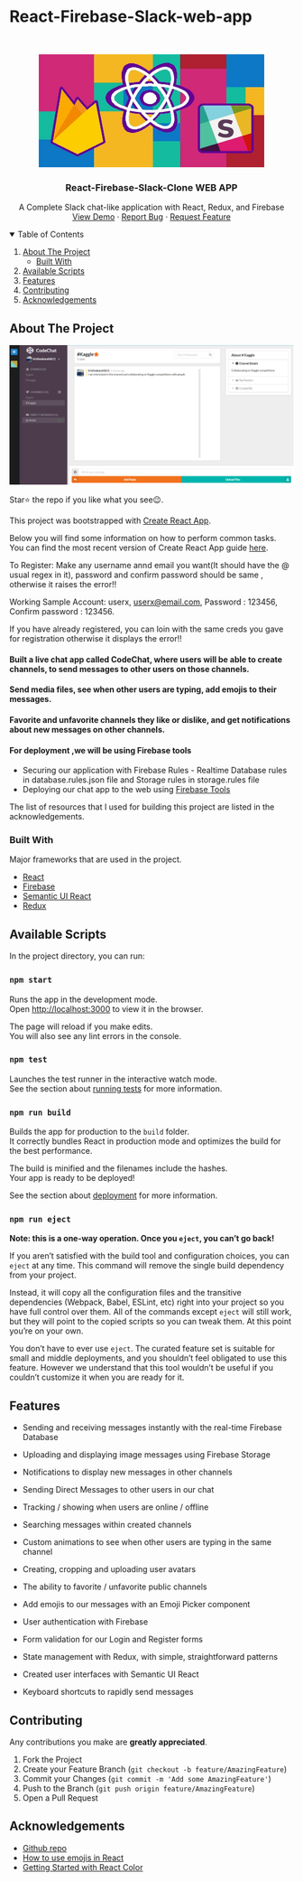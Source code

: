 # React-Firebase-Slack-web-app


<!-- PROJECT LOGO -->
<br />
<p align="center">
  <a href="https://github.com/krishnakaushik25/react-firebase-slack-web-app">
    <img src="img/slack_firebase_app.jpg" alt="Logo" width="400" height="200">
  </a>

  <h3 align="center">React-Firebase-Slack-Clone WEB APP</h3>

  <p align="center">
    A Complete Slack chat-like application with React, Redux, and Firebase
    <br />
    <a href="https://slack-react-cl.web.app/">View Demo</a>
    ·
    <a href="https://github.com/krishnakaushik25/react-firebase-slack-web-app/issues">Report Bug</a>
    ·
    <a href="https://github.com/krishnakaushik25/react-firebase-slack-web-app/issues">Request Feature</a>
  </p>
</p>



<!-- TABLE OF CONTENTS -->
<details open="open">
  <summary>Table of Contents</summary>
  <ol>
    <li>
      <a href="#about-the-project">About The Project</a>
      <ul>
        <li><a href="#built-with">Built With</a></li>
      </ul>
    </li>
    <li><a href="#Available Scripts">Available Scripts</a></li>
    <li><a href="#Features">Features</a></li>
    <li><a href="#contributing">Contributing</a></li>
    <li><a href="#acknowledgements">Acknowledgements</a></li>
  </ol>
</details>



<!-- ABOUT THE PROJECT -->
## About The Project

[![Product Name Screen Shot][product-screenshot]](https://www.linkpicture.com/q/slack_app.png)

Star⭐ the repo if you like what you see😉.

This project was bootstrapped with [Create React App](https://github.com/facebookincubator/create-react-app).

Below you will find some information on how to perform common tasks.<br>
You can find the most recent version of Create React App guide [here](https://github.com/facebookincubator/create-react-app/blob/master/packages/react-scripts/template/README.md).

To Register: Make any username annd email you want(It should have the @ usual regex in it), password and confirm password should be same , otherwise it raises the error!!

Working Sample Account: userx, userx@email.com, Password : 123456, Confirm password : 123456.

If you have already registered, you can loin with the same creds you gave for registration otherwise it displays the error!!

#### Built a live chat app called CodeChat, where users will be able to create channels, to send messages to other users on those channels.
#### Send media files, see when other users are typing, add emojis to their messages.
#### Favorite and unfavorite channels they like or dislike, and get notifications about new messages on other channels. 

#### For deployment ,we will be using Firebase tools

* Securing our application with Firebase Rules - Realtime Database rules in database.rules.json file and Storage rules in storage.rules file 
* Deploying our chat app to the web using [Firebase Tools](https://www.npmjs.com/package/firebase-tools)

The list of resources that I used for building this project are listed in the acknowledgements.

### Built With

Major frameworks that are used in the project.
* [React](https://reactjs.org/)
* [Firebase](https://firebase.google.com/)
* [Semantic UI React](https://semantic-ui.com/)
* [Redux](https://redux.js.org/)



## Available Scripts

In the project directory, you can run:

### `npm start`

Runs the app in the development mode.<br>
Open [http://localhost:3000](http://localhost:3000) to view it in the browser.

The page will reload if you make edits.<br>
You will also see any lint errors in the console.

### `npm test`

Launches the test runner in the interactive watch mode.<br>
See the section about [running tests](#running-tests) for more information.

### `npm run build`

Builds the app for production to the `build` folder.<br>
It correctly bundles React in production mode and optimizes the build for the best performance.

The build is minified and the filenames include the hashes.<br>
Your app is ready to be deployed!

See the section about [deployment](#deployment) for more information.

### `npm run eject`

**Note: this is a one-way operation. Once you `eject`, you can’t go back!**

If you aren’t satisfied with the build tool and configuration choices, you can `eject` at any time. This command will remove the single build dependency from your project.

Instead, it will copy all the configuration files and the transitive dependencies (Webpack, Babel, ESLint, etc) right into your project so you have full control over them. All of the commands except `eject` will still work, but they will point to the copied scripts so you can tweak them. At this point you’re on your own.

You don’t have to ever use `eject`. The curated feature set is suitable for small and middle deployments, and you shouldn’t feel obligated to use this feature. However we understand that this tool wouldn’t be useful if you couldn’t customize it when you are ready for it.




<!-- USAGE EXAMPLES -->
## Features

- Sending and receiving messages instantly with the real-time Firebase Database

- Uploading and displaying image messages using Firebase Storage

- Notifications to display new messages in other channels

- Sending Direct Messages to other users in our chat

- Tracking / showing when users are online / offline

- Searching messages within created channels

- Custom animations to see when other users are typing in the same channel

- Creating, cropping and uploading user avatars

- The ability to favorite / unfavorite public channels

- Add emojis to our messages with an Emoji Picker component

- User authentication with Firebase

- Form validation for our Login and Register forms

- State management with Redux, with simple, straightforward patterns

- Created user interfaces with Semantic UI React

- Keyboard shortcuts to rapidly send messages





<!-- CONTRIBUTING -->
## Contributing
Any contributions you make are **greatly appreciated**.

1. Fork the Project
2. Create your Feature Branch (`git checkout -b feature/AmazingFeature`)
3. Commit your Changes (`git commit -m 'Add some AmazingFeature'`)
4. Push to the Branch (`git push origin feature/AmazingFeature`)
5. Open a Pull Request


<!-- ACKNOWLEDGEMENTS -->
## Acknowledgements
* [Github repo](https://github.com/frantallukas10/react-redux-firebase-slack-chat)
* [How to use emojis in React](https://www.npmjs.com/package/emoji-picker-react)
* [Getting Started with React Color](https://casesandberg.github.io/react-color/)







<!-- MARKDOWN LINKS & IMAGES -->
<!-- https://www.markdownguide.org/basic-syntax/#reference-style-links -->
[product-screenshot]: img/slack_app.png
